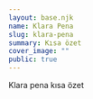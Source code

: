 ```yaml
---
layout: base.njk
name: Klara Pena
slug: klara-pena
summary: Kısa özet
cover_image: ""
public: true
---
```

Klara pena kısa özet
